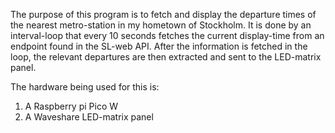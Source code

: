 The purpose of this program is to fetch and display the departure times of the nearest metro-station in my hometown of Stockholm.
It is done by an interval-loop that every 10 seconds fetches the current display-time from an endpoint found in the SL-web API. 
After the information is fetched in the loop, the relevant departures are then extracted and sent to the LED-matrix panel.

The hardware being used for this is:
1. A Raspberry pi Pico W
2. A Waveshare LED-matrix panel

